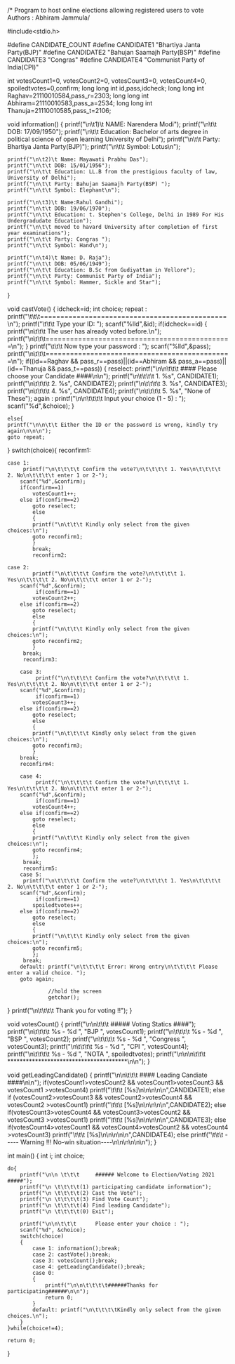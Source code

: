 /* Program to host online elections allowing registered users to vote
Authors : Abhiram Jammula/

#include<stdio.h>


#define CANDIDATE_COUNT
#define CANDIDATE1 "Bhartiya Janta Party(BJP)"
#define CANDIDATE2 "Bahujan Saamajh Party(BSP)"
#define CANDIDATE3 "Congras"
#define CANDIDATE4 "Communist Party of India(CPI)"

int votesCount1=0, votesCount2=0, votesCount3=0, votesCount4=0, spoiledtvotes=0,confirm;
long long int id,pass,idcheck;
long long int Raghav=21110010584,pass_r=2303;
long long int Abhiram=21110010583,pass_a=2534;
long long int Thanuja=21110010585,pass_t=2106;


void information()
{
    printf("\n\t1)\t NAME: Narendera Modi");
    printf("\n\t\t DOB: 17/09/1950");
    printf("\n\t\t Education: Bachelor of arts degree in political science of open learning University of Delhi");
    printf("\n\t\t Party: Bhartiya Janta Party(BJP)");
    printf("\n\t\t Symbol: Lotus\n");

    printf("\n\t2)\t Name: Mayawati Prabhu Das");
    printf("\n\t\t DOB: 15/01/1956");
    printf("\n\t\t Education: LL.B from the prestigious faculty of law, University of Delhi");
    printf("\n\t\t Party: Bahujan Saamajh Party(BSP) ");
    printf("\n\t\t Symbol: Elephant\n");

    printf("\n\t3)\t Name:Rahul Gandhi");
    printf("\n\t\t DOB: 19/06/1970");
    printf("\n\t\t Education: t. Stephen's College, Delhi in 1989 For His Undergradudate Education");
    printf("\n\t\t moved to havard University after completion of first year examinations");
    printf("\n\t\t Party: Congras ");
    printf("\n\t\t Symbol: Hand\n");

    printf("\n\t4)\t Name: D. Raja");
    printf("\n\t\t DOB: 05/06/1949");
    printf("\n\t\t Education: B.Sc from Gudiyattam in Vellore");
    printf("\n\t\t Party: Communist Party of India");
    printf("\n\t\t Symbol: Hammer, Sickle and Star");
}

void castVote()
{
     idcheck=id;
    int choice;
    repeat :
        printf("\t\t\t==============================================\n");
    printf("\t\t\t Type your ID:            ");
    scanf("%lld",&id);
    if(idcheck==id)
    {
        printf("\n\t\t\t The user has already voted before.\n");
        printf("\n\t\t\t==============================================\n");
    }
    printf("\t\t\t Now type your password : ");
    scanf("%lld",&pass);
    printf("\n\t\t\t==============================================\n");
    if((id==Raghav && pass_r==pass)||(id==Abhiram && pass_a==pass)||(id==Thanuja && pass_t==pass))
{
    reselect:
    printf("\n\n\t\t\t     #### Please choose your Candidate ####\n\n");
    printf("\n\t\t\t\t 1. %s", CANDIDATE1);
    printf("\n\t\t\t\t 2. %s", CANDIDATE2);
    printf("\n\t\t\t\t 3. %s", CANDIDATE3);
    printf("\n\t\t\t\t 4. %s", CANDIDATE4);
    printf("\n\t\t\t\t 5. %s", "None of These");
    again :
    printf("\n\n\t\t\t\t Input your choice (1 - 5) : ");
    scanf("%d",&choice);
}

    else{
    printf("\n\n\t\t Either the ID or the password is wrong, kindly try again\n\n\n");
    goto repeat;

}
    switch(choice){
        reconfirm1:

    case 1:
         printf("\n\t\t\t\t Confirm the vote?\n\t\t\t\t 1. Yes\n\t\t\t\t 2. No\n\t\t\t\t enter 1 or 2-");
        scanf("%d",&confirm);
        if(confirm==1)
            votesCount1++;
        else if(confirm==2)
            goto reselect;
            else
            {
            printf("\n\t\t\t Kindly only select from the given choices:\n");
            goto reconfirm1;
            }
            break;
            reconfirm2:

    case 2:
            printf("\n\t\t\t\t Confirm the vote?\n\t\t\t\t 1. Yes\n\t\t\t\t 2. No\n\t\t\t\t enter 1 or 2-");
        scanf("%d",&confirm);
             if(confirm==1)
            votesCount2++;
        else if(confirm==2)
            goto reselect;
            else
            {
            printf("\n\t\t\t Kindly only select from the given choices:\n");
            goto reconfirm2;
            }
         break;
         reconfirm3:

        case 3:
             printf("\n\t\t\t\t Confirm the vote?\n\t\t\t\t 1. Yes\n\t\t\t\t 2. No\n\t\t\t\t enter 1 or 2-");
        scanf("%d",&confirm);
             if(confirm==1)
            votesCount3++;
        else if(confirm==2)
            goto reselect;
            else
            {
            printf("\n\t\t\t\t Kindly only select from the given choices:\n");
            goto reconfirm3;
            }
        break;
        reconfirm4:

        case 4:
             printf("\n\t\t\t\t Confirm the vote?\n\t\t\t\t 1. Yes\n\t\t\t\t 2. No\n\t\t\t\t enter 1 or 2-");
        scanf("%d",&confirm);
             if(confirm==1)
            votesCount4++;
        else if(confirm==2)
            goto reselect;
            else
            {
            printf("\n\t\t\t Kindly only select from the given choices:\n");
            goto reconfirm4;
            };
         break;
         reconfirm5:
        case 5:
         printf("\n\t\t\t\t Confirm the vote?\n\t\t\t\t 1. Yes\n\t\t\t\t 2. No\n\t\t\t\t enter 1 or 2-");
        scanf("%d",&confirm);
             if(confirm==1)
            spoiledtvotes++;
        else if(confirm==2)
            goto reselect;
            else
            {
            printf("\n\t\t\t Kindly only select from the given choices:\n");
            goto reconfirm5;
            };
         break;
        default: printf("\n\t\t\t\t Error: Wrong entry\n\t\t\t\t Please enter a valid choice. ");
        goto again;

                 //hold the screen
                 getchar();

}
printf("\n\t\t\t\t Thank you for voting !!");
}

void votesCount()
{
    printf("\n\n\t\t\t      ##### Voting Statics ####");
    printf("\n\t\t\t\t    %s - %d ", "BJP       ", votesCount1);
    printf("\n\t\t\t\t    %s - %d ", "BSP       ", votesCount2);
    printf("\n\t\t\t\t    %s - %d ", "Congress  ", votesCount3);
    printf("\n\t\t\t\t    %s - %d ", "CPI       ", votesCount4);
    printf("\n\t\t\t\t    %s - %d ", "NOTA      ", spoiledtvotes);
    printf("\n\n\n\t\t\t     ***************************************\n\n");
}

void getLeadingCandidate()
{
        printf("\n\n\t\t\t    #### Leading Candiate ####\n\n");
        if(votesCount1>votesCount2 && votesCount1>votesCount3 && votesCount1 >votesCount4)
        printf("\t\t\t [%s]\n\n\n\n\n",CANDIDATE1);
        else if (votesCount2>votesCount3 && votesCount2>votesCount4 && votesCount2 >votesCount1)
        printf("\t\t\t [%s]\n\n\n\n\n",CANDIDATE2);
        else if(votesCount3>votesCount4 && votesCount3>votesCount2 && votesCount3 >votesCount1)
        printf("\t\\t\t [%s]\n\n\n\n\n",CANDIDATE3);
        else if(votesCount4>votesCount1 && votesCount4>votesCount2 && votesCount4 >votesCount3)
        printf("\t\t\t [%s]\n\n\n\n\n",CANDIDATE4);
        else
        printf("\t\t\t   ----- Warning !!! No-win situation----\n\n\n\n\n\n");
}

	
int main()
{
	int i;
	int choice;
	
	do{
	    printf("\n\n \t\t\t     ###### Welcome to Election/Voting 2021 #####");
	    printf("\n \t\t\t\t(1) participating candidate information");
	    printf("\n \t\t\t\t(2) Cast the Vote");
	    printf("\n \t\t\t\t(3) Find Vote Count");
	    printf("\n \t\t\t\t(4) Find leading Candidate");
	    printf("\n \t\t\t\t(0) Exit");
	
	    printf("\n\n\t\t\t      Please enter your choice : ");
	    scanf("%d", &choice);
		switch(choice)
		{
		    case 1: information();break;
		    case 2: castVote();break;
		    case 3: votesCount();break;
		    case 4: getLeadingCandidate();break;
		    case 0:
		    {
		        printf("\n\n\t\t\t\t######Thanks for participating######\n\n");
		        return 0;
		    }
		    default: printf("\n\t\t\t\tKindly only select from the given choices.\n");
	    }
	}while(choice!=4);
	
	return 0;
}
